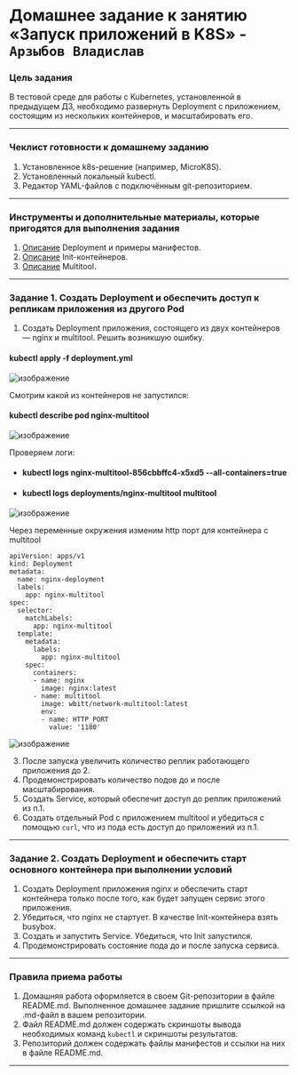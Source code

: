 # Домашнее задание к занятию «Запуск приложений в K8S» - `Арзыбов Владислав`

### Цель задания

В тестовой среде для работы с Kubernetes, установленной в предыдущем ДЗ, необходимо развернуть Deployment с приложением, состоящим из нескольких контейнеров, и масштабировать его.

------

### Чеклист готовности к домашнему заданию

1. Установленное k8s-решение (например, MicroK8S).
2. Установленный локальный kubectl.
3. Редактор YAML-файлов с подключённым git-репозиторием.

------

### Инструменты и дополнительные материалы, которые пригодятся для выполнения задания

1. [Описание](https://kubernetes.io/docs/concepts/workloads/controllers/deployment/) Deployment и примеры манифестов.
2. [Описание](https://kubernetes.io/docs/concepts/workloads/pods/init-containers/) Init-контейнеров.
3. [Описание](https://github.com/wbitt/Network-MultiTool) Multitool.

------

### Задание 1. Создать Deployment и обеспечить доступ к репликам приложения из другого Pod

1. Создать Deployment приложения, состоящего из двух контейнеров — nginx и multitool. Решить возникшую ошибку.

#### kubectl apply -f deployment.yml

![изображение](https://github.com/user-attachments/assets/c49c8eb6-3af2-47fe-8ecd-245adce99a74)

Смотрим какой из контейнеров не запустился:

#### kubectl describe pod nginx-multitool

![изображение](https://github.com/user-attachments/assets/8fca7171-4552-4bb7-ac6a-5d97769334a5)

Проверяем логи:

- #### kubectl logs nginx-multitool-856cbbffc4-x5xd5 --all-containers=true
- #### kubectl logs deployments/nginx-multitool multitool

![изображение](https://github.com/user-attachments/assets/acf139f3-7554-49db-a257-e7faa330ad24)

Через переменные окружения изменим http порт для контейнера с multitool

```
apiVersion: apps/v1
kind: Deployment
metadata:
  name: nginx-deployment
  labels:
    app: nginx-multitool
spec:
  selector:
    matchLabels:
      app: nginx-multitool
  template:
    metadata:
      labels:
        app: nginx-multitool
    spec:
      containers:
      - name: nginx
        image: nginx:latest
      - name: multitool
        image: wbitt/network-multitool:latest
        env:
        - name: HTTP_PORT
          value: '1180'
```

![изображение](https://github.com/user-attachments/assets/fa6177c1-a1cb-4048-a14f-ccf1d7f9370d)

3. После запуска увеличить количество реплик работающего приложения до 2.
4. Продемонстрировать количество подов до и после масштабирования.
5. Создать Service, который обеспечит доступ до реплик приложений из п.1.
6. Создать отдельный Pod с приложением multitool и убедиться с помощью `curl`, что из пода есть доступ до приложений из п.1.

------

### Задание 2. Создать Deployment и обеспечить старт основного контейнера при выполнении условий

1. Создать Deployment приложения nginx и обеспечить старт контейнера только после того, как будет запущен сервис этого приложения.
2. Убедиться, что nginx не стартует. В качестве Init-контейнера взять busybox.
3. Создать и запустить Service. Убедиться, что Init запустился.
4. Продемонстрировать состояние пода до и после запуска сервиса.

------

### Правила приема работы

1. Домашняя работа оформляется в своем Git-репозитории в файле README.md. Выполненное домашнее задание пришлите ссылкой на .md-файл в вашем репозитории.
2. Файл README.md должен содержать скриншоты вывода необходимых команд `kubectl` и скриншоты результатов.
3. Репозиторий должен содержать файлы манифестов и ссылки на них в файле README.md.

------

